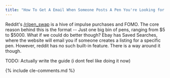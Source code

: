 ```yaml
---
title: "How To Get A Email When Someone Posts A Pen You're Looking for on /r/pen_swap"
---
```


Reddit's [/r/pen_swap](https://old.reddit.com/r/Pen_Swap/) is a hive of impulse purchases and FOMO.
The core reason behind this is the format -- Just one big bin of pens, ranging from $5 to $5000.
What if we could do better though?
Ebay has Saved Searches, where the website will email you if someone creates a listing for a specific pen.
However, reddit has no such built-in feature.
There is a way around it though.

TODO: Actually write the guide (i dont feel like doing it now)

{% include cle-comments.md %}
